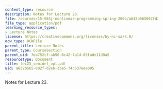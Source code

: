 ```yaml
---
content_type: resource
description: Notes for Lecture 23.
file: /courses/15-084j-nonlinear-programming-spring-2004/a632b565602fd2eb3be574c537eea095_lec23_semidef_opt.pdf
file_type: application/pdf
learning_resource_types:
- Lecture Notes
license: https://creativecommons.org/licenses/by-nc-sa/4.0/
ocw_type: OCWFile
parent_title: Lecture Notes
parent_type: CourseSection
parent_uid: fea752cf-ab50-6c42-7a14-03fade11d0a5
resourcetype: Document
title: lec23_semidef_opt.pdf
uid: a632b565-602f-d2eb-3be5-74c537eea095
---
```

Notes for Lecture 23.